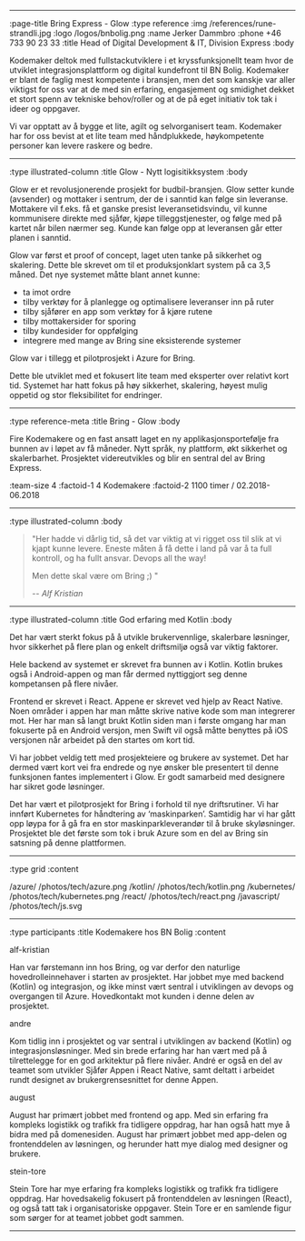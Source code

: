 --------------------------------------------------------------------------------
:page-title Bring Express - Glow
:type reference
:img /references/rune-strandli.jpg
:logo /logos/bnbolig.png
:name Jerker Dammbro
:phone +46 733 90 23 33
:title Head of Digital Development & IT, Division Express
:body

Kodemaker deltok med fullstackutviklere i et kryssfunksjonellt team hvor 
de utviklet integrasjonsplattform og digital kundefront til BN Bolig. 
Kodemaker er blant de faglig mest kompetente i bransjen, men det som kanskje 
var aller viktigst for oss var at de med sin erfaring, engasjement og smidighet 
dekket et stort spenn av tekniske behov/roller og at de på eget initiativ tok 
tak i ideer og oppgaver.

Vi var opptatt av å bygge et lite, agilt og selvorganisert team. Kodemaker har 
for oss bevist at et lite team med håndplukkede, høykompetente personer kan 
levere raskere og bedre.



--------------------------------------------------------------------------------
:type illustrated-column
:title Glow - Nytt logisitikksystem
:body

Glow er et revolusjonerende prosjekt for budbil-bransjen. Glow setter kunde (avsender) og mottaker i sentrum, der de i sanntid kan følge sin leveranse. Mottakere vil f.eks. få et ganske presist leveransetidsvindu, vil kunne kommunisere direkte med sjåfør, kjøpe tilleggstjenester, og følge med på kartet når bilen nærmer seg. Kunde kan følge opp at leveransen går etter planen i sanntid.

Glow var først et proof of concept, laget uten tanke på sikkerhet og skalering. Dette ble skrevet om til et produksjonklart system på ca 3,5 måned. Det nye systemet måtte blant annet kunne:

- ta imot ordre
- tilby verktøy for å planlegge og optimalisere leveranser inn på ruter
- tilby sjåfører en app som verktøy for å kjøre rutene
- tilby mottakersider for sporing
- tilby kundesider for oppfølging
- integrere med mange av Bring sine eksisterende systemer

Glow var i tillegg et pilotprosjekt i Azure for Bring.

Dette ble utviklet med et fokusert lite team med eksperter over relativt kort tid. Systemet har hatt fokus på høy sikkerhet, skalering, høyest mulig oppetid og stor fleksibilitet for endringer.

--------------------------------------------------------------------------------
:type reference-meta
:title Bring - Glow
:body

Fire Kodemakere og en fast ansatt laget en ny applikasjonsportefølje fra bunnen av i løpet av få måneder. Nytt språk, ny plattform, økt sikkerhet og skalerbarhet. Prosjektet videreutvikles og blir en sentral del av Bring Express.

:team-size 4
:factoid-1 4 Kodemakere
:factoid-2 1100 timer / 02.2018-06.2018

--------------------------------------------------------------------------------
:type illustrated-column
:body



> "Her hadde vi dårlig tid, så det var viktig at vi rigget oss til slik at vi kjapt 
> kunne levere. Eneste måten å få dette i land på var å ta full kontroll, og ha fullt 
> ansvar. Devops all the way!
>
>
>
> Men dette skal være om Bring ;) "
>
> -- <cite>Alf Kristian</cite>
--------------------------------------------------------------------------------

:type illustrated-column
:title God erfaring med Kotlin
:body

Det har vært sterkt fokus på å utvikle brukervennlige, skalerbare løsninger, hvor sikkerhet på flere plan og enkelt driftsmiljø også var viktig faktorer.

Hele backend av systemet er skrevet fra bunnen av i Kotlin. Kotlin brukes også i Android-appen og man får dermed nyttiggjort seg denne kompetansen på flere nivåer.

Frontend er skrevet i React. Appene er skrevet ved hjelp av React Native. Noen områder i appen har man måtte skrive native kode som man integrerer mot. Her har man så langt brukt Kotlin siden man i første omgang har man fokuserte på en Android versjon, men Swift vil også måtte benyttes på iOS versjonen når arbeidet på den startes om kort tid.

Vi har jobbet veldig tett med prosjekteiere og brukere av systemet. Det har dermed vært kort vei fra endrede og nye ønsker ble presentert til denne funksjonen fantes implementert i Glow. Er godt samarbeid med designere har sikret gode løsninger.

Det har vært et pilotprosjekt for Bring i forhold til nye driftsrutiner. Vi har innført Kubernetes for håndtering av ‘maskinparken’. Samtidig har vi har gått opp løypa for å gå fra en stor maskinparkleverandør til å bruke skyløsninger.  Prosjektet ble det første som tok i bruk Azure som en del av Bring sin satsning på denne plattformen.



--------------------------------------------------------------------------------
:type grid
:content

/azure/                       /photos/tech/azure.png
/kotlin/                          /photos/tech/kotlin.png
/kubernetes/                /photos/tech/kubernetes.png
/react/                          /photos/tech/react.png
/javascript/                              /photos/tech/js.svg

--------------------------------------------------------------------------------






:type participants
:title Kodemakere hos BN Bolig
:content

alf-kristian

Han var førstemann inn hos Bring, og var derfor den naturlige hovedrolleinnehaver i starten av prosjektet. Har jobbet mye med backend (Kotlin) og integrasjon, og ikke minst vært sentral i utviklingen av devops og overgangen til Azure. Hovedkontakt mot kunden i denne delen av prosjektet.

andre

Kom tidlig inn i prosjektet og var sentral i utviklingen av backend (Kotlin) og integrasjonsløsninger. Med sin brede erfaring har han vært med på å tilrettelegge for en god arkitektur på flere nivåer. André er også en del av teamet som utvikler Sjåfør Appen i React Native, samt deltatt i arbeidet rundt designet av brukergrensesnittet for denne Appen.

august

August har primært jobbet med frontend og app. Med sin erfaring fra kompleks logistikk og trafikk fra tidligere oppdrag, har han også hatt mye å bidra med på domenesiden. August har primært jobbet med app-delen og frontenddelen av løsningen, og herunder hatt mye dialog med designer og brukere.

stein-tore

Stein Tore har mye erfaring fra kompleks logistikk og trafikk fra tidligere oppdrag. Har hovedsakelig fokusert på frontenddelen av løsningen (React), og også tatt tak i organisatoriske oppgaver. Stein Tore er en samlende figur som sørger for at teamet jobbet godt sammen.

--------------------------------------------------------------------------------
